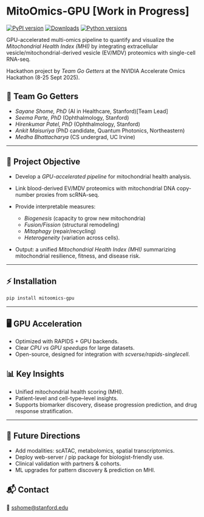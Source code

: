 # MitoOmics-GPU [Work in Progress]

[![PyPI version](https://img.shields.io/pypi/v/mitoomics-gpu.svg?color=blue)](https://pypi.org/project/mitoomics-gpu/)
[![Downloads](https://static.pepy.tech/badge/mitoomics-gpu)](https://pepy.tech/project/mitoomics-gpu)
[![Python versions](https://img.shields.io/pypi/pyversions/mitoomics-gpu.svg)](https://pypi.org/project/mitoomics-gpu/)

GPU-accelerated multi-omics pipeline to quantify and visualize the *Mitochondrial Health Index (MHI)* by integrating extracellular vesicle/mitochondrial-derived vesicle (EV/MDV) proteomics with single-cell RNA-seq.

Hackathon project by *Team Go Getters* at the NVIDIA Accelerate Omics Hackathon (8-25 Sept 2025).

## 👥 Team Go Getters

* *Sayane Shome, PhD* (AI in Healthcare, Stanford)[Team Lead]
* *Seema Parte, PhD* (Ophthalmology, Stanford)
* *Hirenkumar Patel, PhD* (Ophthalmology, Stanford)
* *Ankit Maisuriya* (PhD candidate, Quantum Photonics, Northeastern)
* *Medha Bhattacharya* (CS undergrad, UC Irvine)

---

## 🚀 Project Objective

* Develop a *GPU-accelerated pipeline* for mitochondrial health analysis.
* Link blood-derived EV/MDV proteomics with mitochondrial DNA copy-number proxies from scRNA-seq.
* Provide interpretable measures:

  * *Biogenesis* (capacity to grow new mitochondria)
  * *Fusion/Fission* (structural remodeling)
  * *Mitophagy* (repair/recycling)
  * *Heterogeneity* (variation across cells).
* Output: a unified *Mitochondrial Health Index (MHI)* summarizing mitochondrial resilience, fitness, and disease risk.

---
## ⚡ Installation

```bash
pip install mitoomics-gpu
```

---
## 🖥️ GPU Acceleration

* Optimized with RAPIDS + GPU backends.
* Clear *CPU vs GPU speedups* for large datasets.
* Open-source, designed for integration with *scverse/rapids-singlecell*.


## 📊 Key Insights

* Unified mitochondrial health scoring (MHI).
* Patient-level and cell-type–level insights.
* Supports biomarker discovery, disease progression prediction, and drug response stratification.

---

## 🔮 Future Directions

* Add modalities: scATAC, metabolomics, spatial transcriptomics.
* Deploy web-server / pip package for biologist-friendly use.
* Clinical validation with partners & cohorts.
* ML upgrades for pattern discovery & prediction on MHI.


## 📬 Contact

📧 [sshome@stanford.edu](mailto:sshome@stanford.edu)
